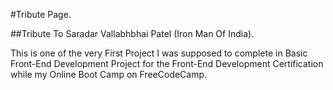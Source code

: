 #Tribute Page.

##Tribute To Saradar Vallabhbhai Patel (Iron Man Of India).

This is one of the very First Project I was supposed to complete  in Basic Front-End Development Project for the Front-End Development Certification while my Online Boot Camp on
FreeCodeCamp.
